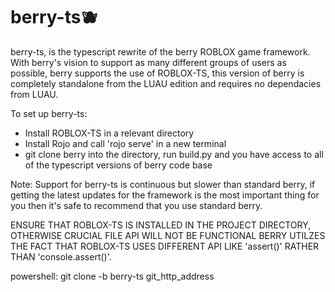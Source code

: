 # berry-ts🫐

berry-ts, is the typescript rewrite of the berry ROBLOX game framework. With berry's vision to support
as many different groups of users as possible, berry supports the use of ROBLOX-TS, this version of berry
is completely standalone from the LUAU edition and requires no dependacies from LUAU.

To set up berry-ts:
- Install ROBLOX-TS in a relevant directory
- Install Rojo and call 'rojo serve' in a new terminal
- git clone berry into the directory, run build.py and you have access to all of the typescript versions of berry code base

Note:
Support for berry-ts is continuous but slower than standard berry, if getting the latest
updates for the framework is the most important thing for you then it's safe to recommend that you
use standard berry.

ENSURE THAT ROBLOX-TS IS INSTALLED IN THE PROJECT DIRECTORY, OTHERWISE CRUCIAL FILE API WILL NOT BE FUNCTIONAL
BERRY UTILZES THE FACT THAT ROBLOX-TS USES DIFFERENT API LIKE 'assert()' RATHER THAN 'console.assert()'.
 
powershell:
git clone -b berry-ts git_http_address
